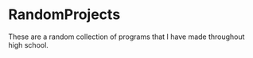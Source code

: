# RandomProjects
These are a random collection of programs that I have made throughout high school. 
